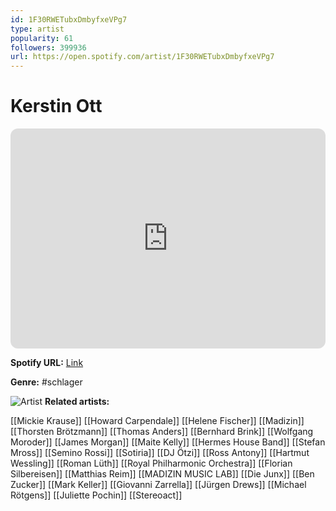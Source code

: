 ```yaml
---
id: 1F30RWETubxDmbyfxeVPg7
type: artist
popularity: 61
followers: 399936
url: https://open.spotify.com/artist/1F30RWETubxDmbyfxeVPg7
---
```

# Kerstin Ott

<iframe style="border-radius:12px" src="https://open.spotify.com/embed/artist/1F30RWETubxDmbyfxeVPg7" width="100%" height="352" frameBorder="0" allowfullscreen="" allow="autoplay; clipboard-write; encrypted-media; fullscreen; picture-in-picture" loading="lazy"></iframe>

**Spotify URL:** [Link](https://open.spotify.com/artist/1F30RWETubxDmbyfxeVPg7)

**Genre:**  #schlager

![Artist](https://i.scdn.co/image/ab6761610000e5ebb2cc0d713103816544bc2f0b)
**Related artists:**

[[Mickie Krause]]
[[Howard Carpendale]]
[[Helene Fischer]]
[[Madizin]]
[[Thorsten Brötzmann]]
[[Thomas Anders]]
[[Bernhard Brink]]
[[Wolfgang Moroder]]
[[James Morgan]]
[[Maite Kelly]]
[[Hermes House Band]]
[[Stefan Mross]]
[[Semino Rossi]]
[[Sotiria]]
[[DJ Ötzi]]
[[Ross Antony]]
[[Hartmut Wessling]]
[[Roman Lüth]]
[[Royal Philharmonic Orchestra]]
[[Florian Silbereisen]]
[[Matthias Reim]]
[[MADIZIN MUSIC LAB]]
[[Die Junx]]
[[Ben Zucker]]
[[Mark Keller]]
[[Giovanni Zarrella]]
[[Jürgen Drews]]
[[Michael Rötgens]]
[[Juliette Pochin]]
[[Stereoact]]
